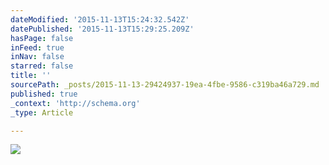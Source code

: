```yaml
---
dateModified: '2015-11-13T15:24:32.542Z'
datePublished: '2015-11-13T15:29:25.209Z'
hasPage: false
inFeed: true
inNav: false
starred: false
title: ''
sourcePath: _posts/2015-11-13-29424937-19ea-4fbe-9586-c319ba46a729.md
published: true
_context: 'http://schema.org'
_type: Article

---
```

![](https://the-grid-user-content.s3-us-west-2.amazonaws.com/e69e9d4e-95d9-44ca-ae14-2bc0a759c607.jpg)